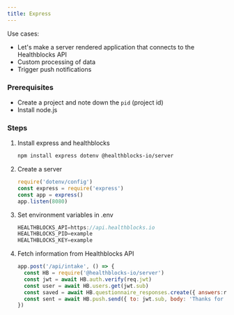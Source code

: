 ```yaml
---
title: Express
---
```


Use cases:
- Let's make a server rendered application that connects to the Healthblocks API
- Custom processing of data
- Trigger push notifications

### Prerequisites
- Create a project and note down the `pid` (project id)
- Install node.js

### Steps

1. Install express and healthblocks

   ```bash
   npm install express dotenv @healthblocks-io/server
   ```

2. Create a server

   ```js
   require('dotenv/config')
   const express = require('express')
   const app = express()
   app.listen(8080)
   ```

3. Set environment variables in .env

   ```js
   HEALTHBLOCKS_API=https://api.healthblocks.io
   HEALTHBLOCKS_PID=example
   HEALTHBLOCKS_KEY=example
   ```

4. Fetch information from Healthblocks API

   ```js
   app.post('/api/intake', () => {
     const HB = require('@healthblocks-io/server')
     const jwt = await HB.auth.verify(req.jwt)
     const user = await HB.users.get(jwt.sub)
     const saved = await HB.questionnaire_responses.create({ answers:req.body })
     const sent = await HB.push.send({ to: jwt.sub, body: 'Thanks for the response.' })
   })
   ```